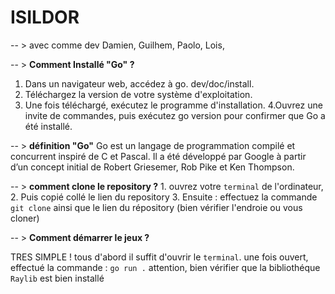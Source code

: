 # ISILDOR

-- > avec comme dev 
  Damien,
  Guilhem,
  Paolo,
  Lois,
  
-- > **Comment Installé "Go" ?**

  1. Dans un navigateur web, accédez à go. dev/doc/install.
  2. Téléchargez la version de votre système d'exploitation.
  3. Une fois téléchargé, exécutez le programme d'installation.
  4.Ouvrez une invite de commandes, puis exécutez go version pour confirmer que Go a été installé.

-- > **définition "Go"**
    Go est un langage de programmation compilé et concurrent inspiré de C et Pascal.
    Il a été développé par Google à partir d’un concept initial de Robert Griesemer, Rob Pike et Ken Thompson.
    
  -- > **comment clone le repository ?**
    1. ouvrez votre ```terminal``` de l'ordinateur,
    2. Puis copié collé le lien du repository
    3. Ensuite : effectuez la commande ```git clone``` ainsi que le lien du répository 
    (bien vérifier l'endroie ou vous cloner)  
    
-- > **Comment démarrer le jeux ?**

  TRES SIMPLE ! tous d'abord il suffit d'ouvrir le ```terminal```. une fois ouvert,
  effectué la commande  : ```go run .```
  attention, bien vérifier que la bibliothéque ```Raylib``` est bien installé 
  


     
